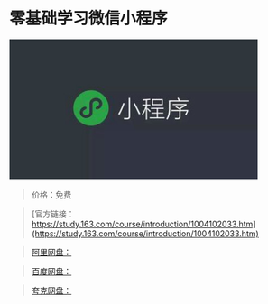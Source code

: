 # 零基础学习微信小程序

![img](../../../assets/study163/free/70A3F1D420D229CDDF84CA1E39DCF4D1.jpg)

> 价格：免费

> [官方链接：https://study.163.com/course/introduction/1004102033.htm](https://study.163.com/course/introduction/1004102033.htm)

> [阿里网盘：]()

> [百度网盘：]()

> [夸克网盘：]()
